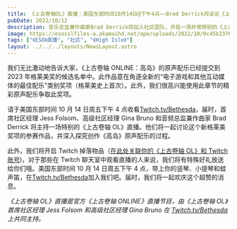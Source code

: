```yaml
---
title: 《上古卷轴OL》直播：美国东部时间10月14日@下午4点——Brad Derrick将谈论《上古卷轴OL》的格莱美奖参赛作品
pubDate: 2022/10/12
description: 音乐总监兼作曲家Brad Derrick将加入社区团队，开启一场非常特别的《上古卷轴OL》直播！
image: https://esosslfiles-a.akamaihd.net/ape/uploads/2022/10/0c45b2376a2a4d1ca6c6bd723b142f51.jpg
tags: ["《ESO》直播", "社区", "《High Isle》"]
layout: ../../../layouts/NewsLayout.astro
---
```


我们无比激动地告诉大家，《上古卷轴 ONLINE：高岛》的原声配乐已经提交到 2023
年格莱美奖的候选名单中。此作品意在角逐全新的“电子游戏和其他互动媒体的最佳配乐”类别奖项（格莱美史上首次）。此外，我们很高兴能使用此章节的精彩原声配乐争取此奖项。

请于美国东部时间 10 月 14 日周五下午 4 点收看[Twitch.tv/Bethesda](https://www.twitch.tv/Bethesda)，届时，首席社区经理
Jess Folsom、高级社区经理 Gina Bruno 和音频总监兼作曲家 Brad Derrick 将主持一场特别的《上古卷轴
OL》直播。他们将一起讨论这个新格莱美奖项的参赛作品，并深入探究创作《高岛》原声配乐的过程。

此外，我们将开启 Twitch
掉落物品（[在此处关联你的《上古卷轴 OL》和 Twitch 账号](https://help-zh-cn.elderscrollsonline.com/app/answers/detail/a_id/56542))，对于那些在
Twitch 聊天室中观看直播的人来说，我们将有特殊好礼放送给你们哦。美国东部时间 10 月 14 日周五下午 4
点，带上你的竖琴、小提琴和蛙声笛，在[Twitch.tv/Bethesda](https://www.twitch.tv/Bethesda)加入我们吧。届时，我们将一起欢庆这个超赞的消息。

_《上古卷轴 OL》直播是官方《上古卷轴 ONLINE》直播节目，由《上古卷轴 OL》首席社区经理 Jess Folsom 和高级社区经理 Gina
Bruno 在_ [_Twitch.tv/Bethesda_](https://www.twitch.tv/bethesda) _上共同主持。_
